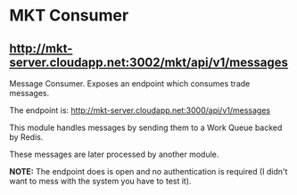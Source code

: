 # MKT Consumer

## http://mkt-server.cloudapp.net:3002/mkt/api/v1/messages

Message Consumer. Exposes an endpoint which consumes trade messages.

The endpoint is: http://mkt-server.cloudapp.net:3000/api/v1/messages

This module handles messages by sending them to a Work Queue backed by Redis.

These messages are later processed by another module.

**NOTE:** The endpoint does is open and no authentication is required (I didn't want to mess with the system you have to test it).
